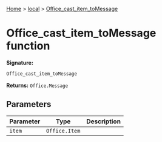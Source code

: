 [Home](./index) &gt; [local](local.md) &gt; [Office\_cast\_item\_toMessage](local.office_cast_item_tomessage.md)

# Office\_cast\_item\_toMessage function


**Signature:**
```javascript
Office_cast_item_toMessage
```
**Returns:** `Office.Message`

## Parameters

|  Parameter | Type | Description |
|  --- | --- | --- |
|  `item` | `Office.Item` |  |

